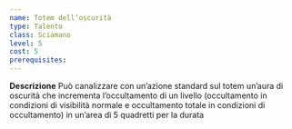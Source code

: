 ```yaml
---
name: Totem dell’oscurità
type: Talento
class: Sciamano
level: 5
cost: 5
prerequisites: 
---
```


**Descrizione**
Può canalizzare con un’azione standard sul totem un’aura di oscurità che
incrementa l’occultamento di un livello (occultamento in condizioni di
visibilità normale e occultamento totale in condizioni di occultamento) in
un’area di 5 quadretti per la durata